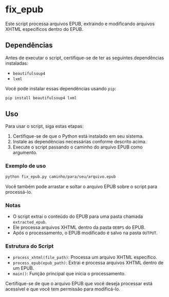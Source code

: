 # fix_epub

Este script processa arquivos EPUB, extraindo e modificando arquivos XHTML específicos dentro do EPUB.

## Dependências

Antes de executar o script, certifique-se de ter as seguintes dependências instaladas:

- `beautifulsoup4`
- `lxml`

Você pode instalar essas dependências usando `pip`:

```sh
pip install beautifulsoup4 lxml
```

## Uso

Para usar o script, siga estas etapas:

1. Certifique-se de que o Python está instalado em seu sistema.
2. Instale as dependências necessárias conforme descrito acima.
3. Execute o script passando o caminho do arquivo EPUB como argumento.

### Exemplo de uso

```sh
python fix_epub.py caminho/para/seu/arquivo.epub
```

Você também pode arrastar e soltar o arquivo EPUB sobre o script para processá-lo.

### Notas

- O script extrai o conteúdo do EPUB para uma pasta chamada `extracted_epub`.
- Ele processa arquivos XHTML dentro da pasta `OEBPS` do EPUB.
- Após o processamento, o EPUB modificado é salvo na pasta `OUTPUT`.

### Estrutura do Script

- `process_xhtml(file_path)`: Processa um arquivo XHTML específico.
- `process_epub(epub_path)`: Extrai e processa arquivos XHTML dentro de um EPUB.
- `main()`: Função principal que inicia o processamento.

Certifique-se de que o arquivo EPUB que você deseja processar está acessível e que você tem permissão para modificá-lo.
